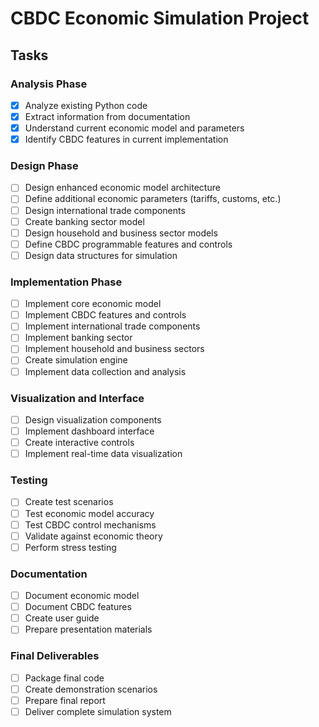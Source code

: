 # CBDC Economic Simulation Project

## Tasks

### Analysis Phase
- [x] Analyze existing Python code
- [x] Extract information from documentation
- [x] Understand current economic model and parameters
- [x] Identify CBDC features in current implementation

### Design Phase
- [ ] Design enhanced economic model architecture
- [ ] Define additional economic parameters (tariffs, customs, etc.)
- [ ] Design international trade components
- [ ] Create banking sector model
- [ ] Design household and business sector models
- [ ] Define CBDC programmable features and controls
- [ ] Design data structures for simulation

### Implementation Phase
- [ ] Implement core economic model
- [ ] Implement CBDC features and controls
- [ ] Implement international trade components
- [ ] Implement banking sector
- [ ] Implement household and business sectors
- [ ] Create simulation engine
- [ ] Implement data collection and analysis

### Visualization and Interface
- [ ] Design visualization components
- [ ] Implement dashboard interface
- [ ] Create interactive controls
- [ ] Implement real-time data visualization

### Testing
- [ ] Create test scenarios
- [ ] Test economic model accuracy
- [ ] Test CBDC control mechanisms
- [ ] Validate against economic theory
- [ ] Perform stress testing

### Documentation
- [ ] Document economic model
- [ ] Document CBDC features
- [ ] Create user guide
- [ ] Prepare presentation materials

### Final Deliverables
- [ ] Package final code
- [ ] Create demonstration scenarios
- [ ] Prepare final report
- [ ] Deliver complete simulation system

